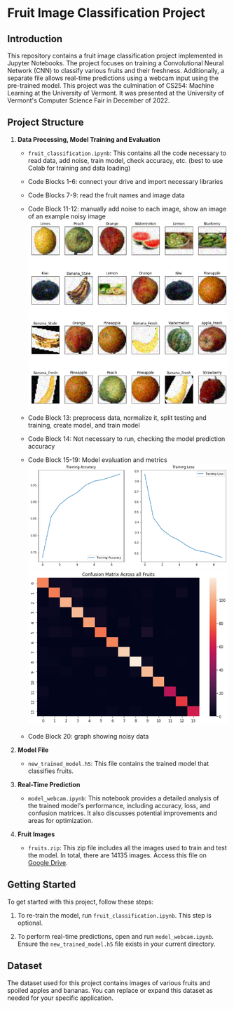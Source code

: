 # Fruit Image Classification Project
## Introduction
This repository contains a fruit image classification project implemented in Jupyter Notebooks. The project focuses on training a Convolutional Neural Network (CNN) to classify various fruits and their freshness. Additionally, a separate file allows real-time predictions using a webcam input using the pre-trained model. This project was the culmination of CS254: Machine Learning at the University of Vermont. It was presented at the University of Vermont's Computer Science Fair in December of 2022.

## Project Structure

1. **Data Processing, Model Training and Evaluation**
   - `fruit_classification.ipynb`: This contains all the code necessary to read data, add noise, train model, check accuracy, etc. (best to use Colab for training and data loading)
    - Code Blocks 1-6: connect your drive and import necessary libraries 
    - Code Blocks 7-9: read the fruit names and image data
    - Code Block 11-12: manually add noise to each image, show an image of an example noisy image
    ![training data example](plots/training_images.png)

    - Code Block 13: preprocess data, normalize it, split testing and training, create model, and train model
    - Code Block 14: Not necessary to run, checking the model prediction accuracy
    - Code Block 15-19: Model evaluation and metrics
    ![accuracy/loss](plots/accuracy_loss.png) 
    ![confusion matrix](plots/cm.png)
    - Code Block 20: graph showing noisy data

2. **Model File**
   - `new_trained_model.h5`: This file contains the trained model that classifies fruits.

3. **Real-Time Prediction**
   - `model_webcam.ipynb`:  This notebook provides a detailed analysis of the trained model's performance, including accuracy, loss, and confusion matrices. It also discusses potential improvements and areas for optimization.

4. **Fruit Images**
   - `fruits.zip`: This zip file includes all the images used to train and test the model. In total, there are 14135 images. Access this file on [Google Drive](https://drive.google.com/file/d/1B2UI5_OgKB3FAp22U3sujC_aEiIYY89F/view?usp=sharing).

## Getting Started
To get started with this project, follow these steps:

1. To re-train the model, run  `fruit_classification.ipynb`. This step is optional.

2. To perform real-time predictions, open and run `model_webcam.ipynb`. Ensure the `new_trained_model.h5` file exists in your current directory.

## Dataset
The dataset used for this project contains images of various fruits and spoiled apples and bananas. You can replace or expand this dataset as needed for your specific application.
